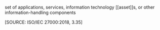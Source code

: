 set of applications, services, information technology [[asset]]s, or other information-handling components

\[SOURCE: ISO/IEC 27000:2018, 3.35\]